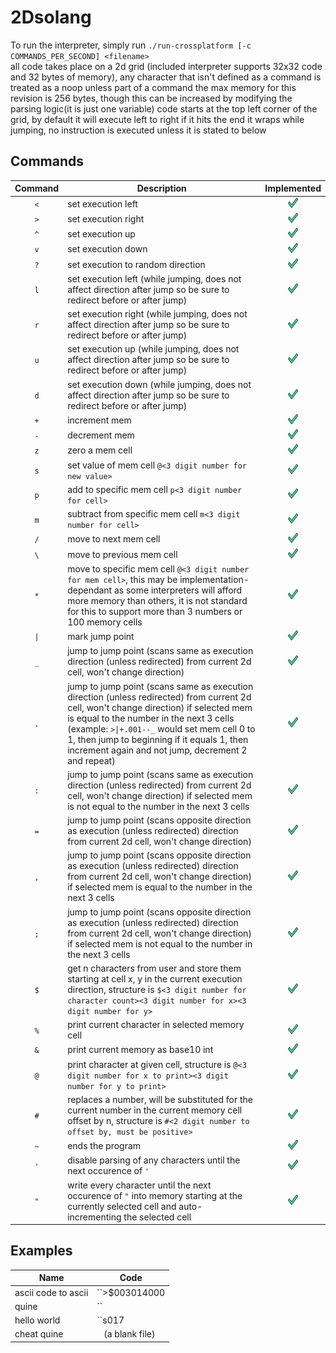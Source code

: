 # 2Dsolang

To run the interpreter, simply run `./run-crossplatform [-c COMMANDS_PER_SECOND] <filename>`  
all code takes place on a 2d grid (included interpreter supports 32x32 code and 32 bytes of memory), any character that isn't defined as a command is treated as a noop unless part of a command
the max memory for this revision is 256 bytes, though this can be increased by modifying the parsing logic(it is just one variable)
code starts at the top left corner of the grid, by default it will execute left to right
if it hits the end it wraps
while jumping, no instruction is executed unless it is stated to below

## Commands

| Command | Description                                                                                                                                                                                                                                                                                                                             | Implemented                                                                                         |
| :-----: | --------------------------------------------------------------------------------------------------------------------------------------------------------------------------------------------------------------------------------------------------------------------------------------------------------------------------------------- | :-------------------------------------------------------------------------------------------------: |
| `<`     | set execution left                                                                                                                                                                                                                                                                                                                      | <img src="https://raw.githubusercontent.com/Vortetty/2Dsolang/main/check.png" width=16 height=16 /> |
| `>`     | set execution right                                                                                                                                                                                                                                                                                                                     | <img src="https://raw.githubusercontent.com/Vortetty/2Dsolang/main/check.png" width=16 height=16 /> |
| `^`     | set execution up                                                                                                                                                                                                                                                                                                                        | <img src="https://raw.githubusercontent.com/Vortetty/2Dsolang/main/check.png" width=16 height=16 /> |
| `v`     | set execution down                                                                                                                                                                                                                                                                                                                      | <img src="https://raw.githubusercontent.com/Vortetty/2Dsolang/main/check.png" width=16 height=16 /> |
| `?`     | set execution to random direction                                                                                                                                                                                                                                                                                                       | <img src="https://raw.githubusercontent.com/Vortetty/2Dsolang/main/check.png" width=16 height=16 /> |
| `l`     | set execution left (while jumping, does not affect direction after jump so be sure to redirect before or after jump)                                                                                                                                                                                                                    | <img src="https://raw.githubusercontent.com/Vortetty/2Dsolang/main/check.png" width=16 height=16 /> |
| `r`     | set execution right (while jumping, does not affect direction after jump so be sure to redirect before or after jump)                                                                                                                                                                                                                   | <img src="https://raw.githubusercontent.com/Vortetty/2Dsolang/main/check.png" width=16 height=16 /> |
| `u`     | set execution up (while jumping, does not affect direction after jump so be sure to redirect before or after jump)                                                                                                                                                                                                                      | <img src="https://raw.githubusercontent.com/Vortetty/2Dsolang/main/check.png" width=16 height=16 /> |
| `d`     | set execution down (while jumping, does not affect direction after jump so be sure to redirect before or after jump)                                                                                                                                                                                                                    | <img src="https://raw.githubusercontent.com/Vortetty/2Dsolang/main/check.png" width=16 height=16 /> |
| `+`     | increment mem                                                                                                                                                                                                                                                                                                                           | <img src="https://raw.githubusercontent.com/Vortetty/2Dsolang/main/check.png" width=16 height=16 /> |
| `-`     | decrement mem                                                                                                                                                                                                                                                                                                                           | <img src="https://raw.githubusercontent.com/Vortetty/2Dsolang/main/check.png" width=16 height=16 /> |
| `z`     | zero a mem cell                                                                                                                                                                                                                                                                                                                         | <img src="https://raw.githubusercontent.com/Vortetty/2Dsolang/main/check.png" width=16 height=16 /> |
| `s`     | set value of mem cell `@<3 digit number for new value>`                                                                                                                                                                                                                                                                                 | <img src="https://raw.githubusercontent.com/Vortetty/2Dsolang/main/check.png" width=16 height=16 /> |
| `p`     | add to specific mem cell `p<3 digit number for cell>`                                                                                                                                                                                                                                                                                   | <img src="https://raw.githubusercontent.com/Vortetty/2Dsolang/main/check.png" width=16 height=16 /> |
| `m`     | subtract from specific mem cell `m<3 digit number for cell>`                                                                                                                                                                                                                                                                            | <img src="https://raw.githubusercontent.com/Vortetty/2Dsolang/main/check.png" width=16 height=16 /> |
| `/`     | move to next mem cell                                                                                                                                                                                                                                                                                                                   | <img src="https://raw.githubusercontent.com/Vortetty/2Dsolang/main/check.png" width=16 height=16 /> |
| `\`     | move to previous mem cell                                                                                                                                                                                                                                                                                                               | <img src="https://raw.githubusercontent.com/Vortetty/2Dsolang/main/check.png" width=16 height=16 /> |
| `*`     | move to specific mem cell `@<3 digit number for mem cell>`, this may be implementation-dependant as some interpreters will afford more memory than others, it is not standard for this to support more than 3 numbers or 100 memory cells                                                                                               | <img src="https://raw.githubusercontent.com/Vortetty/2Dsolang/main/check.png" width=16 height=16 /> |
| `\|`    | mark jump point                                                                                                                                                                                                                                                                                                                         | <img src="https://raw.githubusercontent.com/Vortetty/2Dsolang/main/check.png" width=16 height=16 /> |
| `_`     | jump to jump point (scans same as execution direction (unless redirected) from current 2d cell, won't change direction)                                                                                                                                                                                                                 | <img src="https://raw.githubusercontent.com/Vortetty/2Dsolang/main/check.png" width=16 height=16 /> |
| `.`     | jump to jump point (scans same as execution direction (unless redirected) from current 2d cell, won't change direction) if selected mem is equal to the number in the next 3 cells (example: `>\|+.001--_` would set mem cell 0 to 1, then jump to beginning if it equals 1, then increment again and not jump, decrement 2 and repeat) | <img src="https://raw.githubusercontent.com/Vortetty/2Dsolang/main/check.png" width=16 height=16 /> |
| `:`     | jump to jump point (scans same as execution direction (unless redirected) from current 2d cell, won't change direction) if selected mem is not equal to the number in the next 3 cells                                                                                                                                                  | <img src="https://raw.githubusercontent.com/Vortetty/2Dsolang/main/check.png" width=16 height=16 /> |
| `=`     | jump to jump point (scans opposite direction as execution (unless redirected) direction from current 2d cell, won't change direction)                                                                                                                                                                                                   | <img src="https://raw.githubusercontent.com/Vortetty/2Dsolang/main/check.png" width=16 height=16 /> |
| `,`     | jump to jump point (scans opposite direction as execution (unless redirected) direction from current 2d cell, won't change direction) if selected mem is equal to the number in the next 3 cells                                                                                                                                        | <img src="https://raw.githubusercontent.com/Vortetty/2Dsolang/main/check.png" width=16 height=16 /> |
| `;`     | jump to jump point (scans opposite direction as execution (unless redirected) direction from current 2d cell, won't change direction) if selected mem is not equal to the number in the next 3 cells                                                                                                                                    | <img src="https://raw.githubusercontent.com/Vortetty/2Dsolang/main/check.png" width=16 height=16 /> |
| `$`     | get n characters from user and store them starting at cell x, y in the current execution direction, structure is `$<3 digit number for character count><3 digit number for x><3 digit number for y>`                                                                                                                                    | <img src="https://raw.githubusercontent.com/Vortetty/2Dsolang/main/check.png" width=16 height=16 /> |
| `%`     | print current character in selected memory cell                                                                                                                                                                                                                                                                                         | <img src="https://raw.githubusercontent.com/Vortetty/2Dsolang/main/check.png" width=16 height=16 /> |
| `&`     | print current memory as base10 int                                                                                                                                                                                                                                                                                                      | <img src="https://raw.githubusercontent.com/Vortetty/2Dsolang/main/check.png" width=16 height=16 /> |
| `@`     | print character at given cell, structure is `@<3 digit number for x to print><3 digit number for y to print>`                                                                                                                                                                                                                           | <img src="https://raw.githubusercontent.com/Vortetty/2Dsolang/main/check.png" width=16 height=16 /> |
| `#`     | replaces a number, will be substituted for the current number in the current memory cell offset by n, structure is `#<2 digit number to offset by, must be positive>`                                                                                                                                                                   | <img src="https://raw.githubusercontent.com/Vortetty/2Dsolang/main/check.png" width=16 height=16 /> |
| `~`     | ends the program                                                                                                                                                                                                                                                                                                                        | <img src="https://raw.githubusercontent.com/Vortetty/2Dsolang/main/check.png" width=16 height=16 /> |
| `'`     | disable parsing of any characters until the next occurence of `'`                                                                                                                                                                                                                                                                       | <img src="https://raw.githubusercontent.com/Vortetty/2Dsolang/main/check.png" width=16 height=16 /> |
| `"`     | write every character until the next occurence of `"` into memory starting at the currently selected cell and auto-incrementing the selected cell                                                                                                                                                                                       | <img src="https://raw.githubusercontent.com/Vortetty/2Dsolang/main/check.png" width=16 height=16 /> |

## Examples

| Name                | Code                               |
| ------------------- | ---------------------------------- |
| ascii code to ascii | ``>$003014000|+;   %z~``           |
| quine               | ``|@#00000+;015~``                 |
| hello world         | ``s017|@#00000+;029Hello world!~`` |
| cheat quine         | `` `` (a blank file)               |

